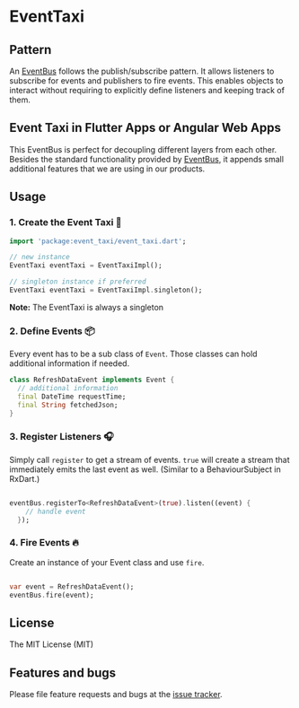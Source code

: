 
# EventTaxi

## Pattern

An [EventBus](https://en.wikipedia.org/wiki/Publish%E2%80%93subscribe_pattern) follows the publish/subscribe pattern.
It allows listeners to subscribe for events and publishers to fire events.
This enables objects to interact without requiring to explicitly define listeners and keeping track of them.

## Event Taxi in Flutter Apps or Angular Web Apps

This EventBus is perfect for decoupling different layers from each other. 
Besides the standard functionality provided by 
[EventBus](https://github.com/marcojakob/dart-event-bus), it appends small additional features that we are using in our products.

## Usage


### 1. Create the Event Taxi 🚕
```dart
import 'package:event_taxi/event_taxi.dart';

// new instance
EventTaxi eventTaxi = EventTaxiImpl();

// singleton instance if preferred
EventTaxi eventTaxi = EventTaxiImpl.singleton();
```

**Note:** The EventTaxi is always a singleton

### 2. Define Events 📦
Every event has to be a sub class of `Event`.
Those classes can hold additional information if needed.

```dart
class RefreshDataEvent implements Event {
  // additional information
  final DateTime requestTime;
  final String fetchedJson;
}
```



### 3. Register Listeners 🎧
Simply call `register` to get a stream of events.
`true` will create a stream that immediately emits the last event as well. 
(Similar to a BehaviourSubject in RxDart.) 
```dart

eventBus.registerTo<RefreshDataEvent>(true).listen((event) {
    // handle event
  });

```


### 4. Fire Events 🔥
Create an instance of your Event class and use `fire`.
```dart

var event = RefreshDataEvent();
eventBus.fire(event);

```


## License

The MIT License (MIT)

## Features and bugs

Please file feature requests and bugs at the [issue tracker][tracker].

[tracker]: https://github.com/tikkrapp/event_taxi/issues
